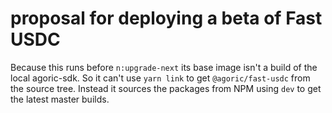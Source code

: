 # proposal for deploying a beta of Fast USDC

Because this runs before `n:upgrade-next` its base image isn't a build of the local agoric-sdk. So it can't use `yarn link` to get `@agoric/fast-usdc` from the source tree. Instead it sources the packages from NPM using `dev` to get the latest master builds.
